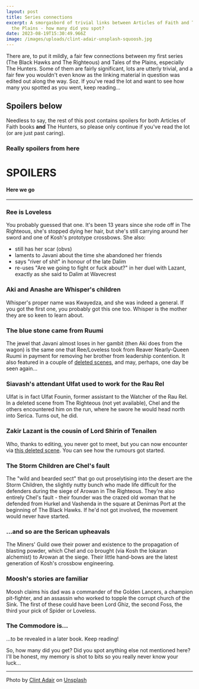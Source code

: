 ```yaml
---
layout: post
title: Series connections
excerpt: A smorgasbord of trivial links between Articles of Faith and Tales of
  the Plains - how many did you spot?
date: 2023-08-19T15:30:49.966Z
image: /images/uploads/clint-adair-unsplash-squoosh.jpg
---
```

T﻿here are, to put it mildly, a fair few connections between my first series (The Black Hawks and The Righteous) and Tales of the Plains, especially The Hunters. Some of them are fairly significant, lots are utterly trivial, and a fair few you wouldn't even know as the linking material in question was edited out along the way. Soz. If you've read the lot and want to see how many you spotted as you went, keep reading...

## Spoilers below

N﻿eedless to say, the rest of this post contains spoilers for both Articles of Faith books **and** The Hunters, so please only continue if you've read the lot (or are just past caring).

### Really spoilers from here

# SPOILERS

#### Here we go

---

### Ree is Loveless

Y﻿ou probably guessed that one. It's been 13 years since she rode off in The Righteous, she's stopped dying her hair, but she's still carrying around her sword and one of Kosh's prototype crossbows. She also:
* still has her scar (obvs)
* laments to Javani about the time she abandoned her friends
* says "river of shit" in honour of the late Dalim
* re-uses "Are we going to fight or fuck about?" in her duel with Lazant, exactly as she said to Dalim at Wavecrest

### Aki and Anashe are Whisper's children

W﻿hisper's proper name was Kwayedza, and she was indeed a general. If you got the first one, you probably got this one too. Whisper is the mother they are so keen to learn about.

### The blue stone came from Ruumi

T﻿he jewel that Javani almost loses in her gambit (then Aki does from the wagon) is the same one that Ree/Loveless took from Reaver Nearly-Queen Ruumi in payment for removing her brother from leadership contention. It also featured in a couple of [deleted scenes](/deleted-scenes), and may, perhaps, one day be seen again...

### Siavash's attendant Ulfat used to work for the Rau Rel

U﻿lfat is in fact Ulfat Founin, former assistant to the Watcher of the Rau Rel. In a deleted scene from The Righteous (not yet available), Chel and the others encountered him on the run, where he swore he would head north into Serica. Turns out, he did.

### Zakir Lazant is the cousin of Lord Shirin of Tenailen

W﻿ho, thanks to editing, you never got to meet, but you can now encounter via [this deleted scene](/deleted-scenes/foss-and-loveless-2). You can see how the rumours got started.

### The Storm Children are Chel's fault

T﻿he "wild and bearded sect" that go out proselytising into the desert are the Storm Children, the slightly nutty bunch who made life difficult for the defenders during the siege of Arowan in The Righteous. They're also entirely Chel's fault - their founder was the crazed old woman that he defended from Hurkel and Vashenda in the square at Denirnas Port at the beginning of The Black Hawks. If he'd not got involved, the movement would never have started.

### ...and so are the Serican upheavals

The Miners' Guild owe their power and existence to the propagation of blasting powder, which Chel and co brought (via Kosh the Iokaran alchemist) to Arowan at the siege. Their little hand-bows are the latest generation of Kosh's crossbow engineering.

### Moosh's stories are familiar

Moosh claims his dad was a commander of the Golden Lancers, a champion pit-fighter, and an assassin who worked to topple the corrupt church of the Sink. The first of these could have been Lord Ghiz, the second Foss, the third your pick of Spider or Loveless.

### The Commodore is...

.﻿..to be revealed in a later book. Keep reading!



S﻿o, how many did you get? Did you spot anything else not mentioned here? I'll be honest, my memory is shot to bits so you really never know your luck...

---

Photo by <a href="https://unsplash.com/@clintadair?utm_source=unsplash&utm_medium=referral&utm_content=creditCopyText">Clint Adair</a> on <a href="https://unsplash.com/photos/BW0vK-FA3eg?utm_source=unsplash&utm_medium=referral&utm_content=creditCopyText">Unsplash</a>